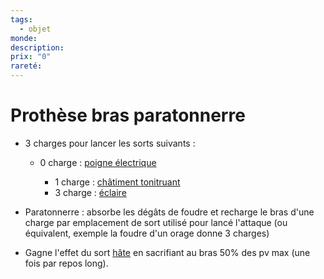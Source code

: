 ```yaml
---
tags:
  - objet
monde: 
description: 
prix: "0"
rareté:
---
```

# Prothèse bras paratonnerre
- 3 charges pour lancer les sorts suivants :
    
    - 0 charge : [poigne électrique](https://www.aidedd.org/dnd/sorts.php?vf=poigne-electrique "poigne électrique
        (https://www.aidedd.org/dnd/sorts.php?vf=poigne-electrique)")
        
        - 1 charge : [châtiment tonitruant](https://www.aidedd.org/dnd/sorts.php?vf=chatiment-tonitruant "châtiment tonitruant
            (https://www.aidedd.org/dnd/sorts.php?vf=chatiment-tonitruant)")
        - 3 charge : [éclaire](https://www.aidedd.org/dnd/sorts.php?vf=eclair "éclaire
            (https://www.aidedd.org/dnd/sorts.php?vf=eclair)")
        
    
- Paratonnerre : absorbe les dégâts de foudre et recharge le bras d'une charge par emplacement de sort utilisé pour lancé l'attaque (ou équivalent, exemple la foudre d'un orage donne 3 charges)
- Gagne l'effet du sort [hâte](https://www.aidedd.org/dnd/sorts.php?vf=hate "hâte
    (https://www.aidedd.org/dnd/sorts.php?vf=hate)") en sacrifiant au bras 50% des pv max (une fois par repos long).